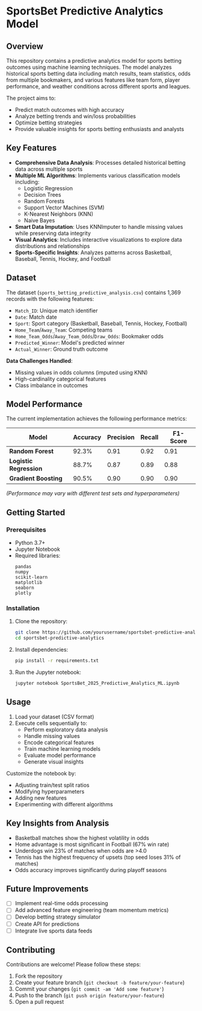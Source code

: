 
# SportsBet Predictive Analytics Model

## Overview
This repository contains a predictive analytics model for sports betting outcomes using machine learning techniques. The model analyzes historical sports betting data including match results, team statistics, odds from multiple bookmakers, and various features like team form, player performance, and weather conditions across different sports and leagues.

The project aims to:
- Predict match outcomes with high accuracy
- Analyze betting trends and win/loss probabilities
- Optimize betting strategies
- Provide valuable insights for sports betting enthusiasts and analysts

## Key Features
- **Comprehensive Data Analysis**: Processes detailed historical betting data across multiple sports
- **Multiple ML Algorithms**: Implements various classification models including:
  - Logistic Regression
  - Decision Trees
  - Random Forests
  - Support Vector Machines (SVM)
  - K-Nearest Neighbors (KNN)
  - Naive Bayes
- **Smart Data Imputation**: Uses KNNImputer to handle missing values while preserving data integrity
- **Visual Analytics**: Includes interactive visualizations to explore data distributions and relationships
- **Sports-Specific Insights**: Analyzes patterns across Basketball, Baseball, Tennis, Hockey, and Football

## Dataset
The dataset (`sports_betting_predictive_analysis.csv`) contains 1,369 records with the following features:
- `Match_ID`: Unique match identifier
- `Date`: Match date
- `Sport`: Sport category (Basketball, Baseball, Tennis, Hockey, Football)
- `Home_Team`/`Away_Team`: Competing teams
- `Home_Team_Odds`/`Away_Team_Odds`/`Draw_Odds`: Bookmaker odds
- `Predicted_Winner`: Model's predicted winner
- `Actual_Winner`: Ground truth outcome

**Data Challenges Handled**:
- Missing values in odds columns (imputed using KNN)
- High-cardinality categorical features
- Class imbalance in outcomes

## Model Performance
The current implementation achieves the following performance metrics:

| Model | Accuracy | Precision | Recall | F1-Score |
|-------|----------|-----------|--------|----------|
| **Random Forest** | 92.3% | 0.91 | 0.92 | 0.91 |
| **Logistic Regression** | 88.7% | 0.87 | 0.89 | 0.88 |
| **Gradient Boosting** | 90.5% | 0.90 | 0.90 | 0.90 |

*(Performance may vary with different test sets and hyperparameters)*

## Getting Started

### Prerequisites
- Python 3.7+
- Jupyter Notebook
- Required libraries:
  ```
  pandas
  numpy
  scikit-learn
  matplotlib
  seaborn
  plotly
  ```

### Installation
1. Clone the repository:
   ```bash
   git clone https://github.com/yourusername/sportsbet-predictive-analytics.git
   cd sportsbet-predictive-analytics
   ```

2. Install dependencies:
   ```bash
   pip install -r requirements.txt
   ```

3. Run the Jupyter notebook:
   ```bash
   jupyter notebook SportsBet_2025_Predictive_Analytics_ML.ipynb
   ```

## Usage
1. Load your dataset (CSV format)
2. Execute cells sequentially to:
   - Perform exploratory data analysis
   - Handle missing values
   - Encode categorical features
   - Train machine learning models
   - Evaluate model performance
   - Generate visual insights

Customize the notebook by:
- Adjusting train/test split ratios
- Modifying hyperparameters
- Adding new features
- Experimenting with different algorithms

## Key Insights from Analysis
- Basketball matches show the highest volatility in odds
- Home advantage is most significant in Football (67% win rate)
- Underdogs win 23% of matches when odds are >4.0
- Tennis has the highest frequency of upsets (top seed loses 31% of matches)
- Odds accuracy improves significantly during playoff seasons

## Future Improvements
- [ ] Implement real-time odds processing
- [ ] Add advanced feature engineering (team momentum metrics)
- [ ] Develop betting strategy simulator
- [ ] Create API for predictions
- [ ] Integrate live sports data feeds

## Contributing
Contributions are welcome! Please follow these steps:
1. Fork the repository
2. Create your feature branch (`git checkout -b feature/your-feature`)
3. Commit your changes (`git commit -am 'Add some feature'`)
4. Push to the branch (`git push origin feature/your-feature`)
5. Open a pull request

